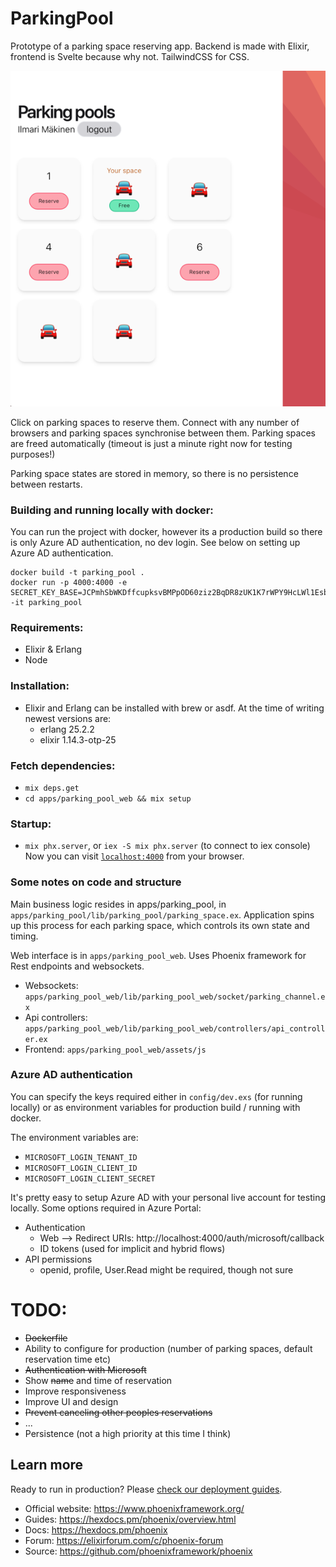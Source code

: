 # ParkingPool

Prototype of a parking space reserving app.
Backend is made with Elixir, frontend is Svelte because why not. TailwindCSS for CSS.

![img.png](img.png)

Click on parking spaces to reserve them. Connect with any number
of browsers and parking spaces synchronise between them. Parking spaces
are freed automatically (timeout is just a minute right now for testing purposes!)

Parking space states are stored in memory, so there is no persistence between restarts. 

### Building and running locally with docker:
You can run the project with docker, however its a production build so there is only Azure AD authentication, no dev login.
See below on setting up Azure AD authentication.
```
docker build -t parking_pool .
docker run -p 4000:4000 -e SECRET_KEY_BASE=JCPmhSbWKDffcupksvBMPpOD60ziz2BqDR8zUK1K7rWPY9HcLWl1EsbJIre5xo+a -it parking_pool
```

### Requirements:
- Elixir & Erlang
- Node

### Installation:
- Elixir and Erlang can be installed with brew or asdf.
  At the time of writing newest versions are:
  - erlang 25.2.2
  - elixir 1.14.3-otp-25

### Fetch dependencies:
- `mix deps.get`
- `cd apps/parking_pool_web && mix setup`

### Startup:
- `mix phx.server`, or `iex -S mix phx.server` (to connect to iex console)
Now you can visit [`localhost:4000`](http://localhost:4000) from your browser.

### Some notes on code and structure
Main business logic resides in apps/parking_pool,
in `apps/parking_pool/lib/parking_pool/parking_space.ex`.
Application spins up this process for each parking space, which controls its own
state and timing.

Web interface is in `apps/parking_pool_web`. Uses Phoenix framework for Rest endpoints
and websockets.

- Websockets: `apps/parking_pool_web/lib/parking_pool_web/socket/parking_channel.ex`
- Api controllers: `apps/parking_pool_web/lib/parking_pool_web/controllers/api_controller.ex`
- Frontend: `apps/parking_pool_web/assets/js`

### Azure AD authentication
You can specify the keys required either in `config/dev.exs` (for running locally)
or as environment variables for production build / running with docker.

The environment variables are:
- `MICROSOFT_LOGIN_TENANT_ID`
- `MICROSOFT_LOGIN_CLIENT_ID`
- `MICROSOFT_LOGIN_CLIENT_SECRET`

It's pretty easy to setup Azure AD with your personal live account for testing locally.
Some options required in Azure Portal:
- Authentication
  - Web --> Redirect URIs: http://localhost:4000/auth/microsoft/callback
  - ID tokens (used for implicit and hybrid flows)
- API permissions
  - openid, profile, User.Read might be required, though not sure
  
# TODO:
- ~~Dockerfile~~ 
- Ability to configure for production (number of parking spaces, default reservation time etc)
- ~~Authentication with Microsoft~~
- Show ~~name~~ and time of reservation
- Improve responsiveness
- Improve UI and design
- ~~Prevent canceling other peoples reservations~~
- ...
- Persistence (not a high priority at this time I think)





## Learn more
Ready to run in production? Please [check our deployment guides](https://hexdocs.pm/phoenix/deployment.html).

* Official website: https://www.phoenixframework.org/
* Guides: https://hexdocs.pm/phoenix/overview.html
* Docs: https://hexdocs.pm/phoenix
* Forum: https://elixirforum.com/c/phoenix-forum
* Source: https://github.com/phoenixframework/phoenix

